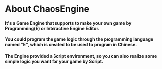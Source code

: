 <!-- # Introduction

## Intro

Test markdown text file.

## Source

```cpp
#include <iostream>

using namespace std;

namespace MainSpace{
    class Demo{
        void Demo(){

        };

        void Method(){

        };
    };
}

int main(){
    MainSpace::Demo* newDemo = new Demo();
    newDemo.Method();

    return(0);
}

``` -->


# About ChaosEngine
#### It's a Game Engine that supports to make your own game by Programming(E) or Interactive Engine Editor.
#### You could program the game logic through the programming language named "E", which is created to be used to program in Chinese.
#### The Engine provided a Script environment, so you can also realize some simple logic you want for your game by Script.
